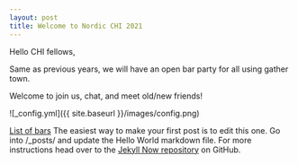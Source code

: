 ```yaml
---
layout: post
title: Welcome to Nordic CHI 2021
---
```


Hello CHI fellows,

Same as previous years, we will have an open bar party for all using gather town.

Welcome to join us, chat, and meet old/new friends! 

![_config.yml]({{ site.baseurl }}/images/config.png)

[List of bars]()
The easiest way to make your first post is to edit this one. Go into /_posts/ and update the Hello World markdown file. For more instructions head over to the [Jekyll Now repository](https://github.com/barryclark/jekyll-now) on GitHub.